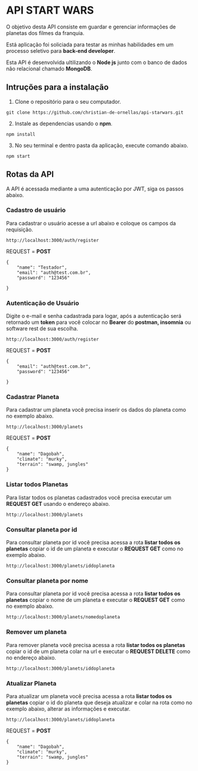 # API START WARS

O objetivo desta API consiste em guardar e gerenciar informações de planetas dos filmes da franquia.

Está aplicação foi soliciada para testar as minhas habilidades em um processo seletivo para **back-end developer**.

Esta API é desenvolvida ultilizando o **Node js** junto com o banco de dados não relacional chamado **MongoDB**.

## Intruções para a instalação

1. Clone o repositório para o seu computador.

~~~~
git clone https://github.com/christian-de-ornellas/api-starwars.git
~~~~

2. Instale as dependencias usando o **npm**.

~~~~
npm install
~~~~

3. No seu terminal e dentro pasta da aplicação, execute comando abaixo.

~~~~
npm start
~~~~

## Rotas da API

A API é acessada mediante a uma autenticação por JWT, siga os passos abaixo.

### Cadastro de usuário

Para cadastrar o usuário acesse a url abaixo e coloque os campos da requisição.

~~~~
http://localhost:3000/auth/register
~~~~

REQUEST =  **POST**
~~~~
{
	"name": "Testador",
	"email": "auth@test.com.br",
	"password": "123456"
	
}
~~~~

### Autenticação de Usuário
Digite o e-mail e senha cadastrada para logar, após a autenticação será retornado um **token** para você colocar no **Bearer** do **postman, insomnia** ou software rest de sua escolha.
~~~~
http://localhost:3000/auth/register
~~~~

REQUEST =  **POST**
~~~~
{	
	"email": "auth@test.com.br",
	"password": "123456"
	
}
~~~~

### Cadastrar Planeta

Para cadastrar um planeta você precisa inserir os dados do planeta como no exemplo abaixo.

~~~~
http://localhost:3000/planets
~~~~

REQUEST =  **POST**
~~~~
{
	"name": "Dagobah",
	"climate": "murky",
	"terrain": "swamp, jungles"
}
~~~~

### Listar todos Planetas

Para listar todos os planetas cadastrados você precisa executar um **REQUEST GET** usando o endereço abaixo.

~~~~
http://localhost:3000/planets
~~~~

### Consultar planeta por id

Para consultar planeta por id você precisa acessa a rota **listar todos os planetas** copiar o id de um planeta e executar o **REQUEST GET** como no exemplo abaixo.

~~~~
http://localhost:3000/planets/iddoplaneta
~~~~

### Consultar planeta por nome

Para consultar planeta por id você precisa acessa a rota **listar todos os planetas** copiar o nome de um planeta e executar o **REQUEST GET** como no exemplo abaixo.

~~~~
http://localhost:3000/planets/nomedoplaneta
~~~~

### Remover um planeta

Para remover planeta você precisa acessa a rota **listar todos os planetas** copiar o id de um planeta colar na url e executar o **REQUEST DELETE** como no endereço abaixo.

~~~~
http://localhost:3000/planets/iddoplaneta
~~~~

### Atualizar Planeta

Para atualizar um planeta você precisa acessa a rota **listar todos os planetas** copiar o id do planeta que deseja atualizar e colar na rota como no exemplo abaixo, alterar as informações e executar.

~~~~
http://localhost:3000/planets/iddoplaneta
~~~~

REQUEST =  **POST**
~~~~
{
	"name": "Dagobah",
	"climate": "murky",
	"terrain": "swamp, jungles"
}
~~~~





